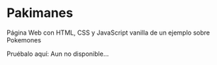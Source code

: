# Pakimanes
 Página Web con HTML, CSS y JavaScript vanilla de un ejemplo sobre Pokemones

 Pruébalo aquí:
Aun no disponible...